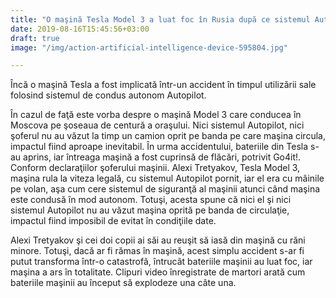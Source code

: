```yaml
---
title: "O maşină Tesla Model 3 a luat foc în Rusia după ce sistemul Autopilot nu a evitat coliziunea cu un camion"
date: 2019-08-16T15:45:56+03:00
draft: true
image: "/img/action-artificial-intelligence-device-595804.jpg"

---
```

Încă o maşină Tesla a fost implicată într-un accident în timpul utilizării sale folosind sistemul de condus autonom Autopilot.

În cazul de faţă este vorba despre o maşină Model 3 care conducea în Moscova pe şoseaua de centură a oraşului. Nici sistemul Autopilot, nici şoferul nu au văzut la timp un camion oprit pe banda pe care maşina circula, impactul fiind aproape inevitabil. În urma accidentului, bateriile din Tesla s-au aprins, iar întreaga maşină a fost cuprinsă de flăcări, potrivit Go4it!.
Conform declaraţiilor şoferului maşinii. Alexi Tretyakov, Tesla Model 3, maşina rula la viteza legală, cu sistemul Autopilot pornit, iar el era cu mâinile pe volan, aşa cum cere sistemul de siguranţă al maşinii atunci când maşina este condusă în mod autonom. Totuşi, acesta spune că nici el şi nici sistemul Autopilot nu au văzut maşina oprită pe banda de circulaţie, impactul fiind imposibil de evitat în condiţiile date.
 
Alexi Tretyakov şi cei doi copii ai săi au reuşit să iasă din maşină cu răni minore. Totuşi, dacă ar fi rămas în maşină, acest simplu accident s-ar fi putut transforma într-o catastrofă, întrucât bateriile maşinii au luat foc, iar maşina a ars în totalitate. Clipuri video înregistrate de martori arată cum bateriile maşinii au început să explodeze una câte una.